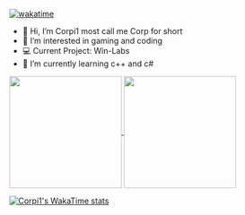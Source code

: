 [![wakatime](https://wakatime.com/badge/user/dc5608ba-abdb-4d5d-8789-16bac0be884c.svg)](https://wakatime.com/@dc5608ba-abdb-4d5d-8789-16bac0be884c)

- 👋 Hi, I’m Corpi1 most call me Corp for short
- 👀 I’m interested in gaming and coding
- 💻 Current Project: Win-Labs
- 🌱 I’m currently learning c++ and c#


<a href="https://github.com/corp-i1">
  <img height=200 align="center" src="hhttps://github-readme-stats.vercel.app/api?username=Corp-i1&show_icons=true&theme=radical" />
</a>
<a href="https://github.com/corp-i1">
  <img height=200 align="center" src="https://github-readme-stats.vercel.app/api/top-langs/?username=Corp-i1&show_icons=true&theme=radicallayout=compact&langs_count=8&card_width=320" />
</a>

[![Corpi1's WakaTime stats](https://github-readme-stats.vercel.app/api/wakatime?username=Corpi1&theme=radical&Compact)](https://github.com/anuraghazra/github-readme-stats)
